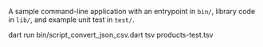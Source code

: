 A sample command-line application with an entrypoint in `bin/`, library code
in `lib/`, and example unit test in `test/`.


dart run bin/script_convert_json_csv.dart tsv products-test.tsv